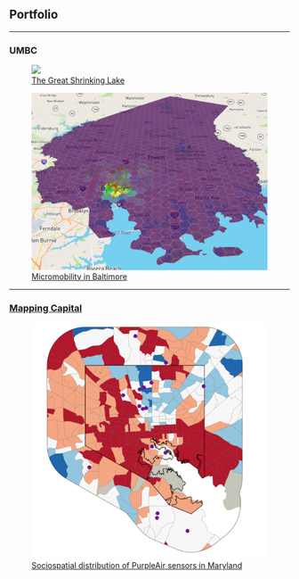 ## Portfolio

---

### UMBC

<div class="flex-container">
  <div>
    <figure>
    <a href="/381_proj"><img src="381_proj/images/true_color.gif" style = "maxheight:100vw;margin-right:auto;"></a>
      <figcaption> <a href="/381_proj">The Great Shrinking Lake</a> </figcaption>
    </figure>
  </div>
  <div>
    <figure>
      <a href="/finalproj/index.md"><img src="finalproj/images/Screenshot 2022-05-09 131724.png" style = "maxwidth:35vw;margin-right:auto"></a>
            <figcaption><a href="/finalproj/index.md">Micromobility in Baltimore</a></figcaption>
    </figure>
  </div>
</div>

---

### [Mapping Capital](https://mapping.capital)

<div>
  <div>
    <figure>
      <a href="/dss/purple.md">
        <img src="images/it worked MHI.png?raw=true" style = "maxwidth:55vw; margin-right:auto;">
      </a>
      <figcaption> 
        <a href="/dss/purple.md">Sociospatial distribution of PurpleAir sensors in Maryland</a>
      </figcaption>
    </figure>
  </div>
</div>

<!-- 
[Sociospatial distribution of PurpleAir sensors in Maryland](/dss/purple.md) <br/>
<a href="/finalproj/index.md"><img src="images/it worked MHI.png?raw=true" width = "50%" height = "50%"/></a> -->